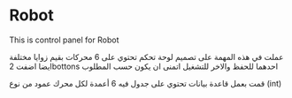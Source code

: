 # Robot
This is control panel for Robot

عملت في هذه المهمة على تصميم لوحة تحكم تحتوي على 6 محركات بقيم زوايا مختلفة
ايضا اضفت 2bottons
احدهما للحفظ والاخر للتشغيل اتمنى ان يكون حسب المطلوب


قمت بعمل قاعدة بيانات تحتوي على جدول فيه 6 أعمدة لكل محرك عمود من نوع (int)
